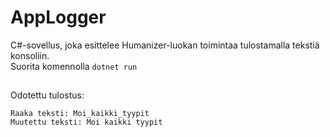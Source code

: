 # AppLogger

C#-sovellus, joka esittelee Humanizer-luokan toimintaa tulostamalla tekstiä konsoliin.\
Suorita komennolla `dotnet run`
##
Odotettu tulostus:
```
Raaka teksti: Moi_kaikki_tyypit
Muutettu teksti: Moi kaikki tyypit
```
